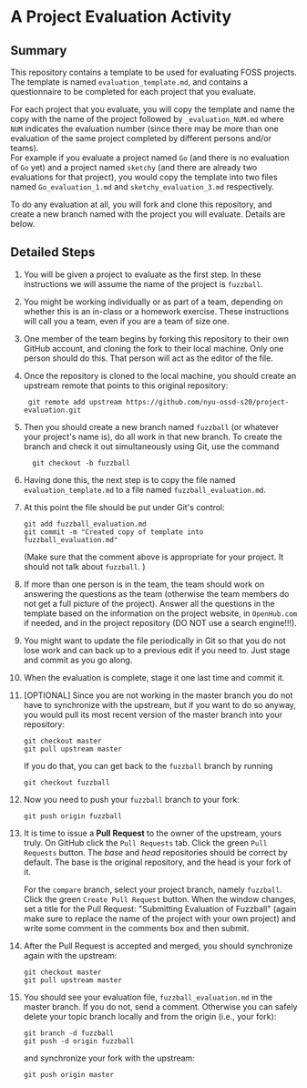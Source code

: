 
# A Project Evaluation Activity

## Summary
This repository contains a template to be used for evaluating FOSS projects.
The template is named `evaluation_template.md`, and contains
a questionnaire to be completed for each project that you evaluate.

<!--
In class you will evaluate a single project.
You may be asked to evaluate one or more
additional projects using this same template.
-->

For each project that you evaluate, you will copy the template and name the copy
with the name of the project followed by `_evaluation_NUM.md` where `NUM` indicates the evaluation number (since there may be more than one evaluation of the same project completed by different persons and/or teams). <br>
For example if you evaluate a project named `Go` (and there is no evaluation of `Go` yet) and a project
named `sketchy` (and there are already two evaluations for that project),
you would copy the template into two files named `Go_evaluation_1.md` and
`sketchy_evaluation_3.md` respectively. <br>

To do any evaluation at all, you will fork and clone this repository, and
create a new branch named with the project you will evaluate. Details are below.

## Detailed Steps

1. You will be given a project to evaluate as the first step. In these
instructions we will assume the name of the project is `fuzzball`.

1. You might be working individually or as part of a team, depending on whether
this is an in-class or a homework exercise. These instructions will call you
a team, even if you are a team of size one.

1. One member of the team begins by forking this repository to their own
GitHub account, and cloning the fork to their local machine. Only one person
should do this. That person will act as the editor of the file.

1. Once the repository is cloned to the local machine, you should create an
upstream remote that points to this original repository:

   ```
    git remote add upstream https://github.com/nyu-ossd-s20/project-evaluation.git
   ```

1. Then you should create a new branch named `fuzzball`
(or whatever your project's name is), do all  work  in that new branch.
To create the branch and check it out simultaneously using Git, use the command

   ```
     git checkout -b fuzzball
   ```

1. Having done this, the next step is to copy the file named `evaluation_template.md`
to a file named `fuzzball_evaluation.md`.

1. At this point the file should be put under Git's control:

    ```
    git add fuzzball_evaluation.md
    git commit -m "Created copy of template into fuzzball_evaluation.md"
    ```
    (Make sure that the comment above is appropriate for your project. It should not
    talk about `fuzzball`. )
    <!--
    1. Add an entry to the table on the page of the class wiki named __Project Evaluations__
    listing the name of the project in the first column and a list of the
    __actual names__ of the people in your team, not their GitHub names, in the third
    column. Leave the middle column empty for now.
    -->

1. If more than one person is in the team, the team should work on
answering the questions as the team (otherwise the team members do not get a full
picture of the project).
Answer all the questions in the template based on the information on the project
website, in `OpenHub.com` if needed, and in the project repository (DO NOT use a search engine!!!).

1. You might want to update the file periodically in Git so that you do not lose
work and can back up to a previous edit if you need to. Just stage and commit
as you go along.

1. When the evaluation is complete, stage it one last time and commit it.

1. [OPTIONAL] Since you are not working in the master branch you do not have to synchronize
with the upstream, but if you want to do so anyway, you would pull its most recent
version of the master branch into your repository:

    ```
    git checkout master
    git pull upstream master
    ```
    If you do that, you can get back to the `fuzzball` branch by running

    ```
    git checkout fuzzball
    ```

1. Now you need to push your `fuzzball` branch to your fork:

    ```
    git push origin fuzzball
    ```

1. It is time to issue a __Pull Request__ to the owner of the upstream, yours truly.
On GitHub click the `Pull Requests` tab. Click the green `Pull Requests` button.
The _base_ and _head_ repositories should be correct by default.
The base is the original repository, and the head is your fork of it.

    For the `compare` branch, select your
    project branch, namely `fuzzball`. Click the green `Create Pull Request` button.
    When the window changes, set a title for the Pull Request:
    "Submitting Evaluation of Fuzzball" (again make sure to replace the name of the project
    with your own project) and write some comment in the comments box and then submit.


1. After the Pull Request is accepted and merged, you should synchronize again
with the upstream:

    ```
    git checkout master
    git pull upstream master
    ```

1. You should see your evaluation file, `fuzzball_evaluation.md` in the master
branch. If you do not, send a comment. Otherwise you can safely delete your topic
branch locally and from the origin (i.e., your fork):

    ```
    git branch -d fuzzball
    git push -d origin fuzzball
    ```
   and synchronize your fork with the upstream:

    ```
    git push origin master
    ```


<!--

1. Go back to the page of the class wiki named __Project Evaluations__
and put a link in the middle column to your file in this
`project-evaluation` repository.

1. You are finished.

-->
